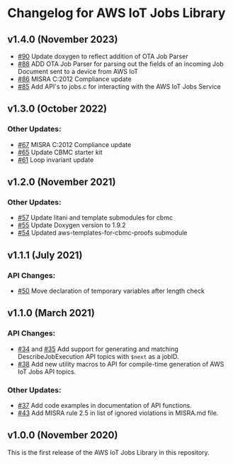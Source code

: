 # Changelog for AWS IoT Jobs Library

## v1.4.0 (November 2023)
- [#90](https://github.com/aws/Jobs-for-AWS-IoT-embedded-sdk/pull/90) Update doxygen to reflect addition of OTA Job Parser
- [#88](https://github.com/aws/Jobs-for-AWS-IoT-embedded-sdk/pull/88) ADD OTA Job Parser for parsing out the fields of an incoming Job Document sent to a device from AWS IoT
- [#86](https://github.com/aws/Jobs-for-AWS-IoT-embedded-sdk/pull/85) MISRA C:2012 Compliance update
- [#85](https://github.com/aws/Jobs-for-AWS-IoT-embedded-sdk/pull/85) Add API's to jobs.c for interacting with the AWS IoT Jobs Service

## v1.3.0 (October 2022)

### Other Updates:
- [#67](https://github.com/aws/Jobs-for-AWS-IoT-embedded-sdk/pull/67) MISRA C:2012 Compliance update
- [#65](https://github.com/aws/Jobs-for-AWS-IoT-embedded-sdk/pull/65) Update CBMC starter kit
- [#61](https://github.com/aws/Jobs-for-AWS-IoT-embedded-sdk/pull/61) Loop invariant update

## v1.2.0 (November 2021)

### Other Updates:
- [#57](https://github.com/aws/Jobs-for-AWS-IoT-embedded-sdk/pull/57) Update litani and template submodules for cbmc
- [#55](https://github.com/aws/Jobs-for-AWS-IoT-embedded-sdk/pull/55) Update Doxygen version to 1.9.2
- [#54](https://github.com/aws/Jobs-for-AWS-IoT-embedded-sdk/pull/54) Updated aws-templates-for-cbmc-proofs submodule

## v1.1.1 (July 2021)

### API Changes:
- [#50](https://github.com/aws/Jobs-for-AWS-IoT-embedded-sdk/pull/50) Move declaration of temporary variables after length check

## v1.1.0 (March 2021)

### API Changes:
- [#34](https://github.com/aws/Jobs-for-AWS-IoT-embedded-sdk/pull/34) and [#35](https://github.com/aws/Jobs-for-AWS-IoT-embedded-sdk/pull/35) Add support for generating and matching DescribeJobExecution API topics with `$next` as a jobID.
- [#38](https://github.com/aws/Jobs-for-AWS-IoT-embedded-sdk/pull/38) Add new utility macros to API for compile-time generation of AWS IoT Jobs API topics.

### Other Updates:
- [#37](https://github.com/aws/Jobs-for-AWS-IoT-embedded-sdk/pull/37) Add code examples in documentation of API functions.
- [#43](https://github.com/aws/Jobs-for-AWS-IoT-embedded-sdk/pull/43) Add MISRA rule 2.5 in list of ignored violations in MISRA.md file.

## v1.0.0 (November 2020)

This is the first release of the AWS IoT Jobs Library in this
repository.
